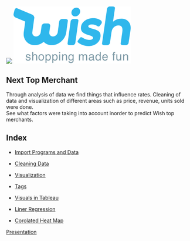 ![](WishLogoWithSlogan.png)
<img src="WishLogos/WishLogoWithSlogan.png">

## Next Top Merchant

Through analysis of data we find things that influence rates.  Cleaning of data and visualization of different areas such as  price, revenue, units sold were done.  
See what factors were taking into account inorder to predict Wish top merchants.

## Index
-  [Import Programs and Data](http://localhost:8888/notebooks/Wish%20Final%20NB.ipynb#import)

-  [Cleaning Data](http://localhost:8888/notebooks/Wish%20Final%20NB.ipynb#cleaning_data)

-  [Visualization](http://localhost:8888/notebooks/Wish%20Final%20NB.ipynb#visual)

-  [Tags](http://localhost:8888/notebooks/Wish%20Final%20NB.ipynb#tags)

-  [Visuals in Tableau](http://localhost:8888/notebooks/Wish%20Final%20NB.ipynb#tab)

-  [Liner Regression](http://localhost:8888/notebooks/Wish%20Final%20NB.ipynb#linear_regression)

-  [Corolated Heat Map](http://localhost:8888/notebooks/Wish%20Final%20NB.ipynb#corrolated_heat_map)

 [Presentation](https://zoom.us/rec/share/RRMlAXhZPtUHfG2IxO6lsfoNGCXGZnWVW3HKVYEKMV_7g3xJflgyz5sqMzZK4zI.2prUoYuCFwfTv0OC?startTime=1601488858000)